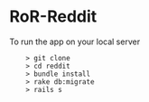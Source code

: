 # RoR-Reddit


To run the app on your local server

```
	> git clone 
	> cd reddit
	> bundle install
	> rake db:migrate
	> rails s
```

